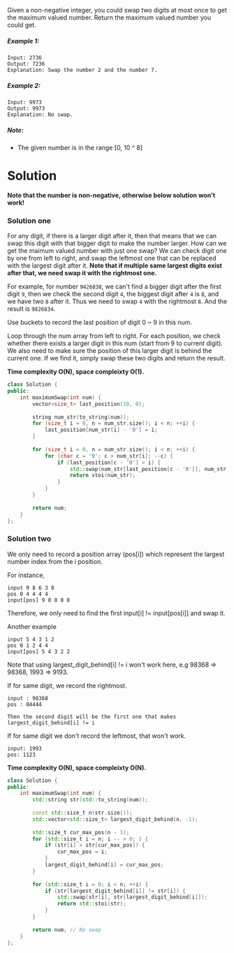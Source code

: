 Given a non-negative integer, you could swap two digits at most once to get the maximum valued number. Return the maximum valued number you could get.

##### Example 1:

```
Input: 2736
Output: 7236
Explanation: Swap the number 2 and the number 7.
```

##### Example 2:

```
Input: 9973
Output: 9973
Explanation: No swap.
```

##### Note:

* The given number is in the range [0, 10 ^ 8]

# Solution

__Note that the number is non-negative, otherwise below solution won't work!__

### Solution one

For any digit, if there is a larger digit after it, then that means that we can swap this digit with that bigger digit to make the number larger. How can we get the maimum valued number with just one swap?  We can check digit one by one from left to right, and swap the leftmost one that can be replaced with the largest digit after it. __Note that if multiple same largest digits exist  after that, we need swap it with the rightmost one.__

For example, for number ```9426838```, we can't find a bigger digit after the first digit ```9```, then we check the second digit ```4```, the biggest digit after ```4``` is ```8```, and we have two ```8``` after it. Thus we need to swap ```4``` with the rightmost ```8```. And the result is ```9826834```. 

Use buckets to record the last position of digit 0 ~ 9 in this num.

Loop through the num array from left to right. For each position, we check whether there exists a larger digit in this num (start from 9 to current digit). We also need to make sure the position of this larger digit is behind the current one. If we find it, simply swap these two digits and return the result.

__Time complexity O(N), space compleixty O(1).__

```cpp
class Solution {
public:
    int maximumSwap(int num) {
        vector<size_t> last_position(10, 0);
        
        string num_str(to_string(num));
        for (size_t i = 0, n = num_str.size(); i < n; ++i) {
            last_position[num_str[i] - '0'] = i;
        }
        
        for (size_t i = 0, n = num_str.size(); i < n; ++i) {
            for (char c = '9'; c > num_str[i]; --c) {
                if (last_position[c - '0'] > i) {
                    std::swap(num_str[last_position[c - '0']], num_str[i]);
                    return stoi(num_str);
                }
            }
        }
        
        return num;
    }
};
```

### Solution two

We only need to record a position array (pos[i]) which represent the largest number index from the i position.

For instance,

```
input 9 8 6 3 8
pos 0 4 4 4 4
input[pos] 9 8 8 8 8
```

Therefore, we only need to find the first input[i] != input[pos[i]]
and swap it.

Another example

```
input 5 4 3 1 2
pos 0 1 2 4 4
input[pos] 5 4 3 2 2
```

Note that using largest\_digit\_behind[i] != i won't work here, e.g 98368 => 98368,  1993 => 9193.

If for same digit, we record the rightmost.

```
input : 98368
pos : 04444

Then the second digit will be the first one that makes largest_digit_behind[i] != i
```

If for same digit we don't record the leftmost, that won't work.

```
input: 1993
pos: 1123
```
__Time complexity O(N), space compleixty O(N).__

```cpp
class Solution {
public:
    int maximumSwap(int num) {
        std::string str(std::to_string(num));
        
        const std::size_t n(str.size());
        std::vector<std::size_t> largest_digit_behind(n, -1);
    
        std::size_t cur_max_pos(n - 1);    
        for (std::size_t i = n; i -- > 0; ) {
            if (str[i] > str[cur_max_pos]) {
                cur_max_pos = i;
            }
            largest_digit_behind[i] = cur_max_pos;
        }
        
        for (std::size_t i = 0; i < n; ++i) {
            if (str[largest_digit_behind[i]] != str[i]) { 
                std::swap(str[i], str[largest_digit_behind[i]]);
                return std::stoi(str);
            }
        }
        
        return num; // No swap
    }
};
```
